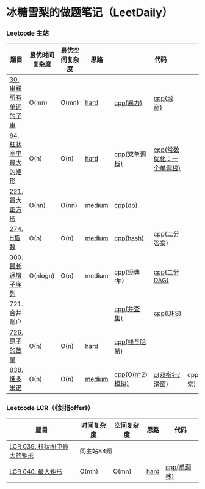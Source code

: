 # 冰糖雪梨的做题笔记（LeetDaily）

### Leetcode 主站
<table>
    <thead>
        <tr>
            <th>题目</th>
            <th>最优时间复杂度</th>
            <th>最优空间复杂度</th>
            <th>思路</th>
            <th colspan="6">代码</th>
        </tr>
    </thead>
    <tbody>
        <tr>
            <td><a href="https://leetcode.cn/problems/substring-with-concatenation-of-all-words/description/">30. 串联所有单词的子串</td>
            <td>O(mn)</td>
            <td>O(mn)</td>
            <td><a href="https://github.com/weijran/LeetDaily/blob/c%2B%2B/analysis/30.md">hard</a></td>
            <td><a href="https://github.com/weijran/LeetDaily/blob/c%2B%2B/solves/30-bruteforce.cpp">cpp(暴力)</a></td>
            <td><a href="https://github.com/weijran/LeetDaily/blob/c%2B%2B/solves/30-slidingwindow.cpp">cpp(滑窗)</a></td>
        </tr>
        <tr>
            <td><a href="https://leetcode.cn/problems/largest-rectangle-in-histogram/description/">84. 柱状图中最大的矩形</td>
            <td>O(n)</td>
            <td>O(n)</td>
            <td><a href="https://github.com/weijran/LeetDaily/blob/c%2B%2B/analysis/84.md">hard</a></td>
            <td><a href="https://github.com/weijran/LeetDaily/blob/c%2B%2B/solves/84-two-monotinic-stack.cpp">cpp(双单调栈)</a></td>
            <td><a href="https://github.com/weijran/LeetDaily/blob/c%2B%2B/solves/84-one-monotinic-stack.cpp">cpp(常数优化：一个单调栈)</a></td>
        </tr>
        <tr>
            <td><a href="https://leetcode.cn/problems/maximal-square/">221. 最大正方形</td>
            <td>O(nn)</td>
            <td>O(nn)</td>
            <td><a href="https://github.com/weijran/LeetDaily/blob/c%2B%2B/analysis/221.md">medium</a></td>
            <td><a href="https://github.com/weijran/LeetDaily/blob/c%2B%2B/solves/221-dp.cpp">cpp(dp)</a></td>
        </tr>
        <tr>
            <td><a href="https://leetcode.cn/problems/h-index/description/">274. H指数</td>
            <td>O(n)</td>
            <td>O(n)</td>
            <td><a href="https://github.com/weijran/LeetDaily/blob/c%2B%2B/analysis/274.md">medium</a></td>
            <td><a href="https://github.com/weijran/LeetDaily/blob/c%2B%2B/solves/274-On.cpp">cpp(hash)</a></td>
            <td><a href="https://github.com/weijran/LeetDaily/blob/c%2B%2B/solves/274-nlogn-binaryans.cpp">cpp(二分答案)</a></td>
        </tr>
        <td><a href="https://leetcode.cn/problems/longest-increasing-subsequence/description/">300. 最长递增子序列</td>
            <td>O(nlogn)</td>
            <td>O(n)</td>
            <td>medium</a></td>
            <td>cpp(经典dp)</td>
            <td><a href="https://github.com/weijran/LeetDaily/blob/c%2B%2B/solves/300-nlogn-dp.cpp">cpp(二分DAG)</a></td>
        </tr>
        <tr>
            <td>721. 合并账户</td>
            <td></td>
            <td></td>
            <td></td>
            <td><a href="https://github.com/weijran/LeetDaily/blob/c%2B%2B/solves/721-unionset.cpp">cpp(并查集)</a></td>
            <td><a href="https://github.com/weijran/LeetDaily/blob/c%2B%2B/solves/721-dfs.cpp">cpp(DFS)</a></td>
        </tr>
        <tr>
            <td><a href="https://leetcode.cn/problems/number-of-atoms/description/">726. 原子的数量</td>
            <td>O(n)</td>
            <td>O(n)</td>
            <td><a href="https://github.com/weijran/LeetDaily/blob/c%2B%2B/analysis/726.md">hard</a></td>
            <td><a href="https://github.com/weijran/LeetDaily/blob/c%2B%2B/solves/726-stackandmap.cpp">cpp(栈与哈希)</a></td>
        </tr>
        <tr>
            <td><a href="https://leetcode.cn/problems/push-dominoes/description/">838. 推多米诺</td>
            <td>O(n)</td>
            <td>O(n)</td>
            <td><a href="https://github.com/weijran/LeetDaily/blob/c%2B%2B/analysis/838.md">medium</a></td>
            <td><a href="https://github.com/weijran/LeetDaily/blob/c%2B%2B/solves/838-On2.cpp">cpp(O(n^2)模拟)</a></td>
            <td><a href="https://github.com/weijran/LeetDaily/blob/c%2B%2B/solves/838-2pointers.c">c(双指针/滑窗)</a></td>
            <td>cpp(搜索)</a></td>
        </tr>
    </tbody>
</table>

### Leetcode LCR（《剑指offer》）
<table>
    <thead>
        <tr>
            <th>题目</th>
            <th>时间复杂度</th>
            <th>空间复杂度</th>
            <th>思路</th>
            <th colspan="6">代码</th>
        </tr>
    </thead>
    <tbody>
        <tr>
            <td><a href="https://leetcode.cn/problems/0ynMMM/description/">LCR 039. 柱状图中最大的矩形</td>
            <td colspan="8">同主站84题</td>
        </tr>
        <tr>
            <td><a href="https://leetcode.cn/problems/PLYXKQ/description/">LCR 040. 最大矩形</td>
            <td>O(mn)</td>
            <td>O(mn)</td>
            <td><a href="https://github.com/weijran/LeetDaily/blob/c%2B%2B/analysis/LCR-040.md">hard</a></td>
            <td><a href="https://github.com/weijran/LeetDaily/blob/c%2B%2B/solves/LCR-040-monotinic-stack.cpp">cpp(单调栈)</a></td>
        </tr>
</table>
